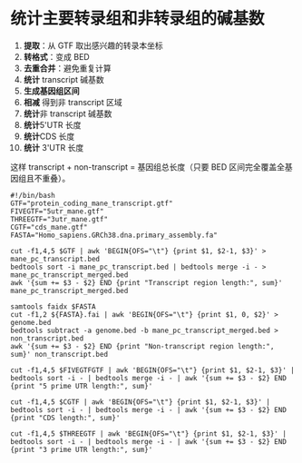 # 统计主要转录组和非转录组的碱基数
1.  **提取**：从 GTF 取出感兴趣的转录本坐标
2.  **转格式**：变成 BED
3.  **去重合并**：避免重复计算   
4.  **统计** transcript 碱基数
5.  **生成基因组区间**    
6.  **相减** 得到非 transcript 区域  
7.  **统计**非 transcript 碱基数
8.  **统计**5'UTR 长度
9. **统计**CDS 长度
10.   **统计** 3'UTR 长度

这样 transcript + non-transcript = 基因组总长度（只要 BED 区间完全覆盖全基因组且不重叠）。
```
#!/bin/bash 
GTF="protein_coding_mane_transcript.gtf" 
FIVEGTF="5utr_mane.gtf" 
THREEGTF="3utr_mane.gtf" 
CGTF="cds_mane.gtf" 
FASTA="Homo_sapiens.GRCh38.dna.primary_assembly.fa" 

cut -f1,4,5 $GTF | awk 'BEGIN{OFS="\t"} {print $1, $2-1, $3}' > mane_pc_transcript.bed 
bedtools sort -i mane_pc_transcript.bed | bedtools merge -i - > mane_pc_transcript_merged.bed 
awk '{sum += $3 - $2} END {print "Transcript region length:", sum}' mane_pc_transcript_merged.bed 

samtools faidx $FASTA 
cut -f1,2 ${FASTA}.fai | awk 'BEGIN{OFS="\t"} {print $1, 0, $2}' > genome.bed 
bedtools subtract -a genome.bed -b mane_pc_transcript_merged.bed > non_transcript.bed 
awk '{sum += $3 - $2} END {print "Non-transcript region length:", sum}' non_transcript.bed 

cut -f1,4,5 $FIVEGTFGTF | awk 'BEGIN{OFS="\t"} {print $1, $2-1, $3}' | bedtools sort -i - | bedtools merge -i - | awk '{sum += $3 - $2} END {print "5 prime UTR length:", sum}' 

cut -f1,4,5 $CGTF | awk 'BEGIN{OFS="\t"} {print $1, $2-1, $3}' | bedtools sort -i - | bedtools merge -i - | awk '{sum += $3 - $2} END {print "CDS length:", sum}' 

cut -f1,4,5 $THREEGTF | awk 'BEGIN{OFS="\t"} {print $1, $2-1, $3}' | bedtools sort -i - | bedtools merge -i - | awk '{sum += $3 - $2} END {print "3 prime UTR length:", sum}'
```
<!--stackedit_data:
eyJoaXN0b3J5IjpbLTQ1NDYzNSwxNTgyNjM5OTEwLDEwNjAxMD
gzMTUsMTg5OTkxNzU0MywxNTQ3MjA4Mjk1LDEzODU4NjMxNTUs
MTgxMzg5ODc4NV19
-->